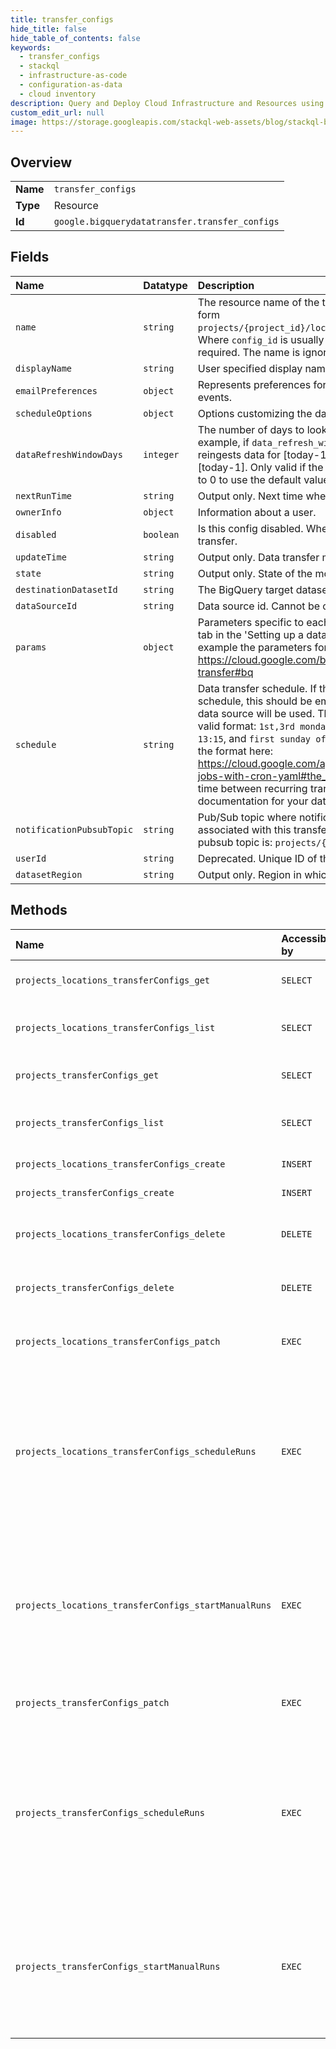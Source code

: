 ```yaml
---
title: transfer_configs
hide_title: false
hide_table_of_contents: false
keywords:
  - transfer_configs
  - stackql
  - infrastructure-as-code
  - configuration-as-data
  - cloud inventory
description: Query and Deploy Cloud Infrastructure and Resources using SQL
custom_edit_url: null
image: https://storage.googleapis.com/stackql-web-assets/blog/stackql-blog-post-featured-image.png
---
```

  
    

## Overview
<table><tbody>
<tr><td><b>Name</b></td><td><code>transfer_configs</code></td></tr>
<tr><td><b>Type</b></td><td>Resource</td></tr>
<tr><td><b>Id</b></td><td><code>google.bigquerydatatransfer.transfer_configs</code></td></tr>
</tbody></table>

## Fields
| Name | Datatype | Description |
|:-----|:---------|:------------|
| `name` | `string` | The resource name of the transfer config. Transfer config names have the form `projects/{project_id}/locations/{region}/transferConfigs/{config_id}`. Where `config_id` is usually a uuid, even though it is not guaranteed or required. The name is ignored when creating a transfer config. |
| `displayName` | `string` | User specified display name for the data transfer. |
| `emailPreferences` | `object` | Represents preferences for sending email notifications for transfer run events. |
| `scheduleOptions` | `object` | Options customizing the data transfer schedule. |
| `dataRefreshWindowDays` | `integer` | The number of days to look back to automatically refresh the data. For example, if `data_refresh_window_days = 10`, then every day BigQuery reingests data for [today-10, today-1], rather than ingesting data for just [today-1]. Only valid if the data source supports the feature. Set the value to 0 to use the default value. |
| `nextRunTime` | `string` | Output only. Next time when data transfer will run. |
| `ownerInfo` | `object` | Information about a user. |
| `disabled` | `boolean` | Is this config disabled. When set to true, no runs are scheduled for a given transfer. |
| `updateTime` | `string` | Output only. Data transfer modification time. Ignored by server on input. |
| `state` | `string` | Output only. State of the most recently updated transfer run. |
| `destinationDatasetId` | `string` | The BigQuery target dataset id. |
| `dataSourceId` | `string` | Data source id. Cannot be changed once data transfer is created. |
| `params` | `object` | Parameters specific to each data source. For more information see the bq tab in the 'Setting up a data transfer' section for each data source. For example the parameters for Cloud Storage transfers are listed here: https://cloud.google.com/bigquery-transfer/docs/cloud-storage-transfer#bq |
| `schedule` | `string` | Data transfer schedule. If the data source does not support a custom schedule, this should be empty. If it is empty, the default value for the data source will be used. The specified times are in UTC. Examples of valid format: `1st,3rd monday of month 15:30`, `every wed,fri of jan,jun 13:15`, and `first sunday of quarter 00:00`. See more explanation about the format here: https://cloud.google.com/appengine/docs/flexible/python/scheduling-jobs-with-cron-yaml#the_schedule_format NOTE: The minimum interval time between recurring transfers depends on the data source; refer to the documentation for your data source. |
| `notificationPubsubTopic` | `string` | Pub/Sub topic where notifications will be sent after transfer runs associated with this transfer config finish. The format for specifying a pubsub topic is: `projects/{project}/topics/{topic}` |
| `userId` | `string` | Deprecated. Unique ID of the user on whose behalf transfer is done. |
| `datasetRegion` | `string` | Output only. Region in which BigQuery dataset is located. |
## Methods
| Name | Accessible by | Required Params | Description |
|:-----|:--------------|:----------------|:------------|
| `projects_locations_transferConfigs_get` | `SELECT` | `name` | Returns information about a data transfer config. |
| `projects_locations_transferConfigs_list` | `SELECT` | `parent` | Returns information about all transfer configs owned by a project in the specified location. |
| `projects_transferConfigs_get` | `SELECT` | `name` | Returns information about a data transfer config. |
| `projects_transferConfigs_list` | `SELECT` | `parent` | Returns information about all transfer configs owned by a project in the specified location. |
| `projects_locations_transferConfigs_create` | `INSERT` | `parent` | Creates a new data transfer configuration. |
| `projects_transferConfigs_create` | `INSERT` | `parent` | Creates a new data transfer configuration. |
| `projects_locations_transferConfigs_delete` | `DELETE` | `name` | Deletes a data transfer configuration, including any associated transfer runs and logs. |
| `projects_transferConfigs_delete` | `DELETE` | `name` | Deletes a data transfer configuration, including any associated transfer runs and logs. |
| `projects_locations_transferConfigs_patch` | `EXEC` | `name` | Updates a data transfer configuration. All fields must be set, even if they are not updated. |
| `projects_locations_transferConfigs_scheduleRuns` | `EXEC` | `parent` | Creates transfer runs for a time range [start_time, end_time]. For each date - or whatever granularity the data source supports - in the range, one transfer run is created. Note that runs are created per UTC time in the time range. DEPRECATED: use StartManualTransferRuns instead. |
| `projects_locations_transferConfigs_startManualRuns` | `EXEC` | `parent` | Start manual transfer runs to be executed now with schedule_time equal to current time. The transfer runs can be created for a time range where the run_time is between start_time (inclusive) and end_time (exclusive), or for a specific run_time. |
| `projects_transferConfigs_patch` | `EXEC` | `name` | Updates a data transfer configuration. All fields must be set, even if they are not updated. |
| `projects_transferConfigs_scheduleRuns` | `EXEC` | `parent` | Creates transfer runs for a time range [start_time, end_time]. For each date - or whatever granularity the data source supports - in the range, one transfer run is created. Note that runs are created per UTC time in the time range. DEPRECATED: use StartManualTransferRuns instead. |
| `projects_transferConfigs_startManualRuns` | `EXEC` | `parent` | Start manual transfer runs to be executed now with schedule_time equal to current time. The transfer runs can be created for a time range where the run_time is between start_time (inclusive) and end_time (exclusive), or for a specific run_time. |
